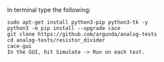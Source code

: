 In terminal type the following: 
```
sudo apt-get install python3-pip python3-tk -y
python3 -m pip install --upgrade cace
git clone https://github.com/argunda/analog-tests
cd analog-tests/resistor_divider
cace-gui
In the GUI, hit Simulate -> Run on each test.
```
